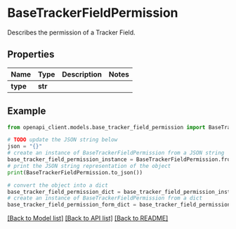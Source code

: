 # BaseTrackerFieldPermission

Describes the permission of a Tracker Field.

## Properties

Name | Type | Description | Notes
------------ | ------------- | ------------- | -------------
**type** | **str** |  | 

## Example

```python
from openapi_client.models.base_tracker_field_permission import BaseTrackerFieldPermission

# TODO update the JSON string below
json = "{}"
# create an instance of BaseTrackerFieldPermission from a JSON string
base_tracker_field_permission_instance = BaseTrackerFieldPermission.from_json(json)
# print the JSON string representation of the object
print(BaseTrackerFieldPermission.to_json())

# convert the object into a dict
base_tracker_field_permission_dict = base_tracker_field_permission_instance.to_dict()
# create an instance of BaseTrackerFieldPermission from a dict
base_tracker_field_permission_form_dict = base_tracker_field_permission.from_dict(base_tracker_field_permission_dict)
```
[[Back to Model list]](../README.md#documentation-for-models) [[Back to API list]](../README.md#documentation-for-api-endpoints) [[Back to README]](../README.md)


